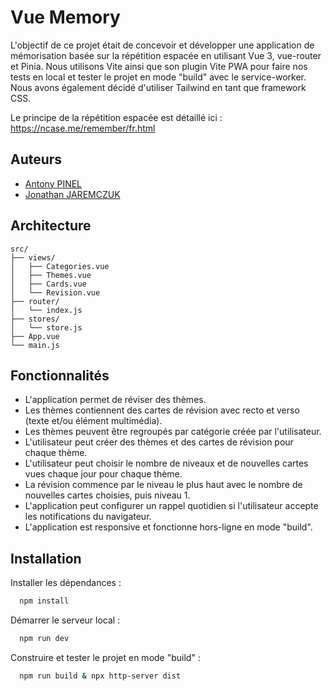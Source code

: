 
# Vue Memory

L'objectif de ce projet était de concevoir et développer une application de mémorisation basée sur la répétition espacée en utilisant Vue 3, vue-router et Pinia. Nous utilisons Vite ainsi que son plugin Vite PWA pour faire nos tests en local et tester le projet en mode "build" avec le service-worker. Nous avons également décidé d'utiliser Tailwind en tant que framework CSS.

Le principe de la répétition espacée est détaillé ici :
https://ncase.me/remember/fr.html

## Auteurs

- [Antony PINEL](https://www.github.com/antonypinel)
- [Jonathan JAREMCZUK](https://www.github.com/Orion009)


## Architecture

```
src/               
├── views/                  
│   ├── Categories.vue          
│   ├── Themes.vue              
│   ├── Cards.vue               
│   └── Revision.vue            
├── router/                     
│   └── index.js 
├── stores/         
│   └── store.js        
├── App.vue                     
└── main.js 
```

## Fonctionnalités

- L'application permet de réviser des thèmes.
- Les thèmes contiennent des cartes de révision avec recto et verso (texte et/ou élément multimédia).
- Les thèmes peuvent être regroupés par catégorie créée par l'utilisateur.
- L'utilisateur peut créer des thèmes et des cartes de révision pour chaque thème.
- L'utilisateur peut choisir le nombre de niveaux et de nouvelles cartes vues chaque jour pour chaque thème.
- La révision commence par le niveau le plus haut avec le nombre de nouvelles cartes choisies, puis niveau 1.
- L'application peut configurer un rappel quotidien si l'utilisateur accepte les notifications du navigateur.
- L'application est responsive et fonctionne hors-ligne en mode "build".


## Installation

Installer les dépendances :

```bash
  npm install
```

Démarrer le serveur local :

```bash
  npm run dev
```

Construire et tester le projet en mode "build" :

```bash
  npm run build & npx http-server dist
```
